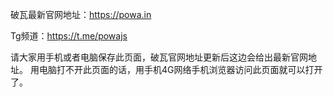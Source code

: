 破瓦最新官网地址：https://powa.in

Tg频道：https://t.me/powajs

请大家用手机或者电脑保存此页面，破瓦官网地址更新后这边会给出最新官网地址。
用电脑打不开此页面的话，用手机4G网络手机浏览器访问此页面就可以打开了。
